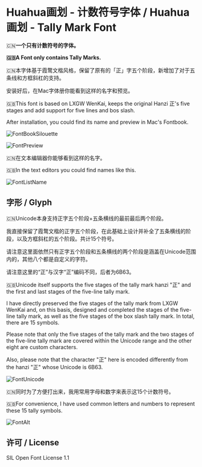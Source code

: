 # Huahua画划 - 计数符号字体 / Huahua画划 - Tally Mark Font





🇨🇳**一个只有计数符号的字体。**

**🇬🇧A Font only contains Tally Marks.**



🇨🇳本字体基于霞鹜文楷风格，保留了原有的「正」字五个阶段，新增加了对于五条线和方框斜杠的支持。

安装好后，在Mac字体册你能看到这样的名字和预览。

🇬🇧This font is based on LXGW WenKai, keeps the original Hanzi 正's five stages and add support for five lines and bos slash.

After installation, you could find its name and preview in Mac's Fontbook.

![FontBookSilouette](/Users/heshuhao/Documents/Typora文稿/Huahua/Media/FontBookSilouette.png)

![FontPreview](/Users/heshuhao/Documents/Typora文稿/Huahua/Media/FontPreview.png)

🇨🇳在文本编辑器你能够看到这样的名字。

🇬🇧In the text editors you could find names like this.

![FontListName](/Users/heshuhao/Documents/Typora文稿/Huahua/Media/FontListName.png)

 



## 字形 / Glyph

🇨🇳Unicode本身支持正字五个阶段+五条横线的最前最后两个阶段。

我直接保留了霞鹜文楷的正字五个阶段，在此基础上设计并补全了五条横线的阶段，以及方框斜杠的五个阶段。共计15个符号。

请注意这里面依然只有正字五个阶段和五条横线的两个阶段是涵盖在Unicode范围内的，其他八个都是自定义的字符。

请注意这里的“正”与汉字“正”编码不同，后者为6B63。

🇬🇧Unicode itself supports the five stages of the tally mark hanzi "正" and the first and last stages of the five-line tally mark.

I have directly preserved the five stages of the tally mark from LXGW WenKai and, on this basis, designed and completed the stages of the five-line tally mark, as well as the five stages of the box slash tally mark. In total, there are 15 symbols.

Please note that only the five stages of the tally mark and the two stages of the five-line tally mark are covered within the Unicode range and the other eight are custom characters.

Also, please note that the character "正" here is encoded differently from the hanzi "正" whose Unicode is 6B63.

![FontUnicode](/Users/heshuhao/Documents/Typora文稿/Huahua/Media/FontUnicode.jpg) 



🇨🇳同时为了方便打出来，我用常用字母和数字来表示这15个计数符号。

🇬🇧For convenience, I have used common letters and numbers to represent these 15 tally symbols.

![FontAlt](/Users/heshuhao/Documents/Typora文稿/Huahua/Media/FontAlt.jpg)

## 许可 / License

SIL Open Font License 1.1